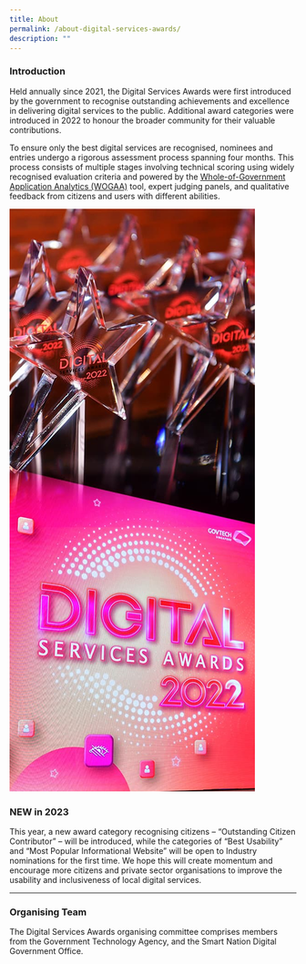 ```yaml
---
title: About
permalink: /about-digital-services-awards/
description: ""
---
```

<div class="row">
  <div class="col is-8">
    <h3>Introduction</h3>
    <p>Held annually since 2021, the Digital Services Awards were first introduced by the government to recognise outstanding achievements and excellence in delivering digital services to the public. Additional award categories were introduced in 2022 to honour the broader community for their valuable contributions.</p>
    <p>To ensure only the best digital services are recognised, nominees and entries undergo a rigorous assessment process spanning four months. This process consists of multiple stages involving technical scoring using widely recognised evaluation criteria and powered by the <a target="_blank" aria-label="WOGAA" href="https://wogaa.sg/">Whole-of-Government Application Analytics (WOGAA)</a> tool, expert judging panels, and qualitative feedback from citizens and users with different abilities.</p>
  </div>
  <div class="col is-4"><img alt="Screen with DSA logo and trophies" src="/images/dsa_about.jpg"></div>
  <div class="col is-full">
    <h3>NEW in 2023</h3>
    <p>This year, a new award category recognising citizens – “Outstanding Citizen Contributor” – will be introduced, while the categories of “Best Usability” and “Most Popular Informational Website” will be open to Industry nominations for the first time. We hope this will create momentum and encourage more citizens and private sector organisations to improve the usability and inclusiveness of local digital services.</p>
  </div>
</div>
<hr>
<h3>Organising Team</h3>
<p>The Digital Services Awards organising committee comprises members from the Government Technology Agency, and the Smart Nation Digital Government Office.</p>